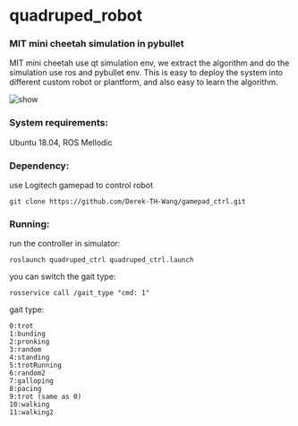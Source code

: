 # quadruped_robot

### MIT mini cheetah simulation in pybullet
MIT mini cheetah use qt simulation env, we extract the algorithm and do the simulation use ros and pybullet env.
This is easy to deploy the system into different custom robot or plantform, and also easy to learn the algorithm.

<img src="https://github.com/Derek-TH-Wang/quadruped_ctrl/blob/master/quadruped_balance.gif" alt="show" />

### System requirements:
Ubuntu 18.04, ROS Mellodic  

### Dependency:
use Logitech gamepad to control robot  
```
git clone https://github.com/Derek-TH-Wang/gamepad_ctrl.git
```

### Running:
run the controller in simulator:  
```
roslaunch quadruped_ctrl quadruped_ctrl.launch
```
you can switch the gait type:  
```
rosservice call /gait_type "cmd: 1"
```

gait type:
```
0:trot
1:bunding
2:pronking
3:random
4:standing
5:trotRunning
6:random2
7:galloping
8:pacing
9:trot (same as 0)
10:walking
11:walking2
```

